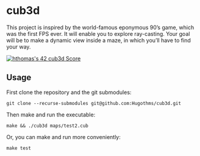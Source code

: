 # cub3d

This project is inspired by the world-famous eponymous 90’s game, which
was the first FPS ever. It will enable you to explore ray-casting. Your goal will be to
make a dynamic view inside a maze, in which you’ll have to find your way.

[![hthomas's 42 cub3d Score](https://badge42.vercel.app/api/v2/cl1m0540e000609mon8jcubug/project/1915707)](https://github.com/JaeSeoKim/badge42)

## Usage
First clone the repository and the git submodules:

    git clone --recurse-submodules git@github.com:Hugothms/cub3d.git
    
Then make and run the executable:

    make && ./cub3d maps/test2.cub
    
Or, you can make and run more conveniently:

    make test
